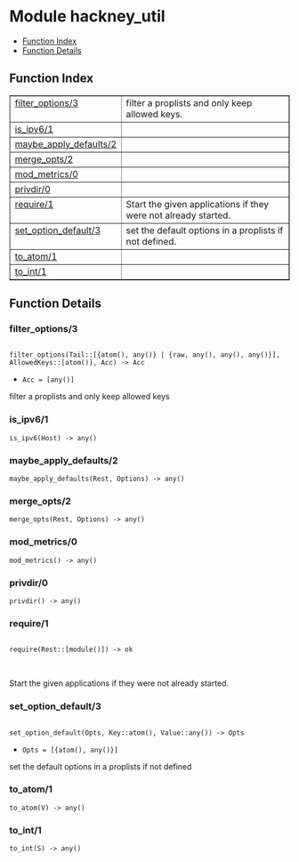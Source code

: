 

# Module hackney_util #
* [Function Index](#index)
* [Function Details](#functions)

<a name="index"></a>

## Function Index ##


<table width="100%" border="1" cellspacing="0" cellpadding="2" summary="function index"><tr><td valign="top"><a href="#filter_options-3">filter_options/3</a></td><td>filter a proplists and only keep allowed keys.</td></tr><tr><td valign="top"><a href="#is_ipv6-1">is_ipv6/1</a></td><td></td></tr><tr><td valign="top"><a href="#maybe_apply_defaults-2">maybe_apply_defaults/2</a></td><td></td></tr><tr><td valign="top"><a href="#merge_opts-2">merge_opts/2</a></td><td></td></tr><tr><td valign="top"><a href="#mod_metrics-0">mod_metrics/0</a></td><td></td></tr><tr><td valign="top"><a href="#privdir-0">privdir/0</a></td><td></td></tr><tr><td valign="top"><a href="#require-1">require/1</a></td><td>Start the given applications if they were not already started.</td></tr><tr><td valign="top"><a href="#set_option_default-3">set_option_default/3</a></td><td>set the default options in a proplists if not defined.</td></tr><tr><td valign="top"><a href="#to_atom-1">to_atom/1</a></td><td></td></tr><tr><td valign="top"><a href="#to_int-1">to_int/1</a></td><td></td></tr></table>


<a name="functions"></a>

## Function Details ##

<a name="filter_options-3"></a>

### filter_options/3 ###

<pre><code>
filter_options(Tail::[{atom(), any()} | {raw, any(), any(), any()}], AllowedKeys::[atom()], Acc) -&gt; Acc
</code></pre>

<ul class="definitions"><li><code>Acc = [any()]</code></li></ul>

filter a proplists and only keep allowed keys

<a name="is_ipv6-1"></a>

### is_ipv6/1 ###

`is_ipv6(Host) -> any()`

<a name="maybe_apply_defaults-2"></a>

### maybe_apply_defaults/2 ###

`maybe_apply_defaults(Rest, Options) -> any()`

<a name="merge_opts-2"></a>

### merge_opts/2 ###

`merge_opts(Rest, Options) -> any()`

<a name="mod_metrics-0"></a>

### mod_metrics/0 ###

`mod_metrics() -> any()`

<a name="privdir-0"></a>

### privdir/0 ###

`privdir() -> any()`

<a name="require-1"></a>

### require/1 ###

<pre><code>
require(Rest::[module()]) -&gt; ok
</code></pre>
<br />

Start the given applications if they were not already started.

<a name="set_option_default-3"></a>

### set_option_default/3 ###

<pre><code>
set_option_default(Opts, Key::atom(), Value::any()) -&gt; Opts
</code></pre>

<ul class="definitions"><li><code>Opts = [{atom(), any()}]</code></li></ul>

set the default options in a proplists if not defined

<a name="to_atom-1"></a>

### to_atom/1 ###

`to_atom(V) -> any()`

<a name="to_int-1"></a>

### to_int/1 ###

`to_int(S) -> any()`

